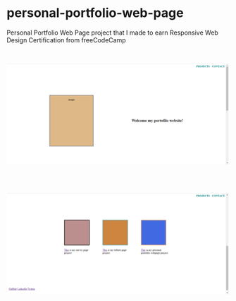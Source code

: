 # personal-portfolio-web-page
Personal Portfolio Web Page project that I made to earn Responsive Web Design Certification from freeCodeCamp

<br>

![](screenshot.png)

<br>
<br>

![](screenshot1.png)

